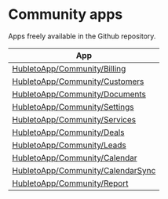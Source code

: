 # Community apps

Apps freely available in the Github repository.

| App                                                          |
| ------------------------------------------------------------ |
| [HubletoApp/Community/Billing](community/billing)            |
| [HubletoApp/Community/Customers](community/customers)        |
| [HubletoApp/Community/Documents](community/documents)        |
| [HubletoApp/Community/Settings](community/settings)          |
| [HubletoApp/Community/Services](community/services)          |
| [HubletoApp/Community/Deals](community/deals)                |
| [HubletoApp/Community/Leads](community/leads)                |
| [HubletoApp/Community/Calendar](community/calendar)          |
| [HubletoApp/Community/CalendarSync](community/calendar-sync) |
| [HubletoApp/Community/Report](community/report)              |
